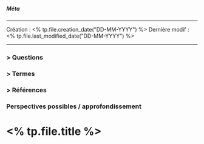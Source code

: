 ##### Méta
___
Création : <% tp.file.creation_date("DD-MM-YYYY") %>
Dernière modif : <% tp.file.last_modified_date("DD-MM-YYYY") %> 
_____

### > Questions

### > Termes

### > Références 

### Perspectives possibles / approfondissement

# <% tp.file.title %>



